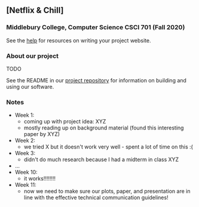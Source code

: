 ## [Netflix & Chill]
### Middlebury College, Computer Science CSCI 701 (Fall 2020)

See the [help](help.md) for resources on writing your project website.

### About our project
TODO

See the README in our [project repository](https://github.com/philipclaude/project-website) for information on building and using our software.

### Notes

- Week 1:
  - coming up with project idea: XYZ
  - mostly reading up on background material (found this interesting paper by XYZ)
- Week 2:
  - we tried X but it doesn't work very well - spent a lot of time on this :(
- Week 3:
  - didn't do much research because I had a midterm in class XYZ
- ...
- Week 10:
  - it works!!!!!!!!
- Week 11:
  - now we need to make sure our plots, paper, and presentation are in line with the effective technical communication guidelines!
